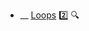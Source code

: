 * __ [Loops](./uml/sequenceDiagrams/loops) :two: <trigger for="pop:sequence-diagrams-loops-preview">:mag:</trigger>

<popover id="pop:sequence-diagrams-loops-preview" title=":mag: Loops" placement="right">
  <div slot="content">
    <include src=".\preview.md" />
  </div>
</popover>
